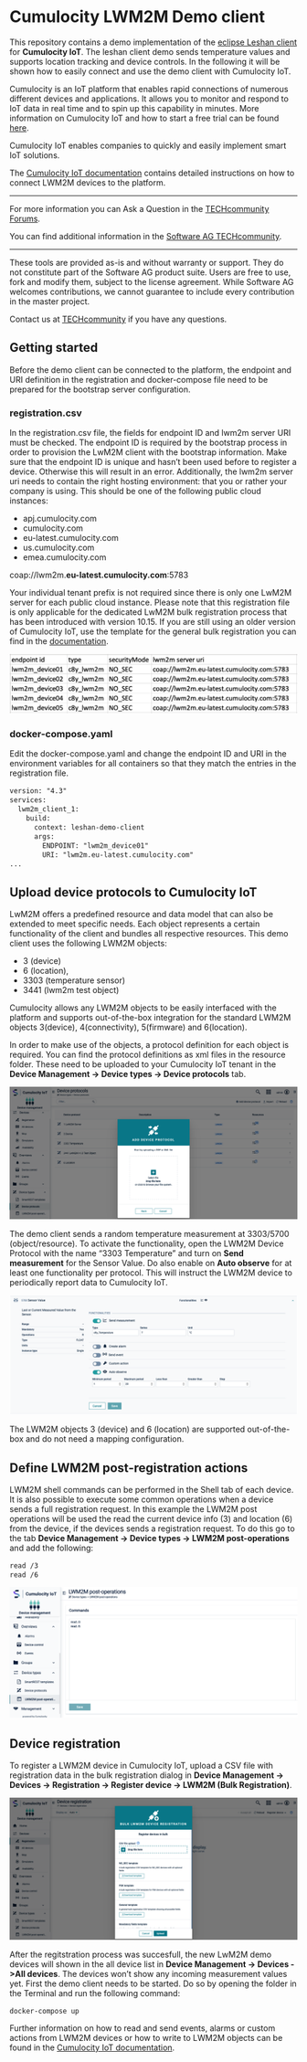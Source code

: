 # Cumulocity LWM2M Demo client
This repository contains a demo implementation of the [eclipse Leshan client](https://github.com/eclipse/leshan) for **Cumulocity IoT**. The leshan client demo sends temperature values and supports location tracking and device controls. In the following it will be shown how to easily connect and use the demo client with Cumulocity IoT.

Cumulocity is an IoT platform that enables rapid connections of numerous different devices and applications. It allows you to monitor and respond to IoT data in real time and to spin up this capability in minutes. More information on Cumulocity IoT and how to start a free trial can be found [here](https://www.softwareag.cloud/site/product/cumulocity-iot.html#/).

Cumulocity IoT enables companies to quickly and easily implement smart IoT solutions.

The [Cumulocity IoT documentation](https://cumulocity.com/guides/protocol-integration/lwm2m/) contains detailed instructions on how to connect LWM2M devices to the platform.
______________________


For more information you can Ask a Question in the [TECHcommunity Forums](http://tech.forums.softwareag.com/techjforum/forums/list.page?product=webmethods-io-b2b).

You can find additional information in the [Software AG TECHcommunity](http://techcommunity.softwareag.com/home/-/product/name/webmethods-io-b2b).


______________________

These tools are provided as-is and without warranty or support. They do not constitute part of the Software AG product suite. Users are free to use, fork and modify them, subject to the license agreement. While Software AG welcomes contributions, we cannot guarantee to include every contribution in the master project.

Contact us at [TECHcommunity](mailto:technologycommunity@softwareag.com?subject=Github/SoftwareAG) if you have any questions.

## Getting started

Before the demo client can be connected to the platform, the endpoint and URI definition in the registration and docker-compose file need to be prepared for the bootstrap server configuration.

### registration.csv

In the registration.csv file, the fields for endpoint ID and lwm2m server URI must be checked. The endpoint ID is required by the bootstrap process in order to provision the LwM2M client with the bootstrap information. Make sure that the endpoint ID is unique and hasn’t been used before to register a device. Otherwise this will result in an error. Additionally, the lwm2m server uri needs to contain the right hosting environment: that you or rather your company is using. This should be one of the following public cloud instances: 
  - apj.cumulocity.com
  - cumulocity.com
  - eu-latest.cumulocity.com
  -	us.cumulocity.com
  -	emea.cumulocity.com

coap://lwm2m.**eu-latest.cumulocity.com**:5783

Your individual tenant prefix is not required since there is only one LwM2M server for each public cloud instance. 
Please note that this registration file is only applicable for the dedicated LwM2M bulk registration process that has been introduced with version 10.15. If you are still using an older version of Cumulocity IoT, use the template for the general bulk registration you can find in the [documentation](https://cumulocity.com/guides/10.14.0/users-guide/device-management/#creds-upload).


![Registration](./img/registration.PNG)


### docker-compose.yaml

Edit the docker-compose.yaml and change the endpoint ID and URI in the environment variables for all containers so that they match the entries in the registration file.

```
version: "4.3"
services:
  lwm2m_client_1:
    build:
      context: leshan-demo-client
      args:
        ENDPOINT: "lwm2m_device01" 
        URI: "lwm2m.eu-latest.cumulocity.com"
...
```

## Upload device protocols to Cumulocity IoT

LwM2M offers a predefined resource and data model that can also be extended to meet specific needs. Each object represents a certain functionality of the client and bundles all respective resources. This demo client uses the following LWM2M objects: 
  - 3 (device) 
  - 6 (location), 
  - 3303 (temperature sensor) 
  - 3441 (lwm2m test object)

Cumulocity allows any LWM2M objects to be easily interfaced with the platform and supports out-of-the-box integration for the standard LWM2M objects 3(device), 4(connectivity), 5(firmware) and 6(location).

In order to make use of the objects, a protocol definition for each object is required. You can find the protocol definitions as xml files in the resource folder. These need to be uploaded to your Cumulocity IoT tenant in the **Device Management -> Device types -> Device protocols** tab.

![Device protocols](./img/device_protocols.PNG)

The demo client sends a random temperature measurement at 3303/5700 (object/resource). To activate the functionality, open the LWM2M Device Protocol with the name “3303 Temperature” and turn on **Send measurement** for the Sensor Value. Do also enable on **Auto observe** for at least one functionality per protocol. This will instruct the LWM2M device to periodically report data to Cumulocity IoT.

![Send measurements](./img/send_measurement.PNG)

The LWM2M objects 3 (device) and 6 (location) are supported out-of-the-box and do not need a mapping configuration.

## Define LWM2M post-registration actions
LWM2M shell commands can be performed in the Shell tab of each device. It is also possible to execute some common operations when a device sends a full registration request.
In this example the LWM2M post operations will be used the read the current device info (3) and location (6) from the device, if the devices sends a registration request.
To do this go to the tab **Device Management -> Device types -> LWM2M post-operations** and add the following:
 ```
read /3
read /6
 ```
![Post-operations](./img/post_operations.PNG)

## Device registration

To register a LWM2M device in Cumulocity IoT, upload a CSV file with registration data in the bulk registration dialog in **Device Management -> Devices -> Registration -> Register device -> LWM2M (Bulk Registration)**.

![Bulk registration](./img/bulk_registration.PNG)

After the regitstration process was succesfull, the new LwM2M demo devices will shown in the all device list in **Device Management -> Devices ->All devices**. 
The devices won’t show any incoming measurement values yet. First the demo client needs to be started. Do so by opening the folder in the Terminal and run the following command:

```
docker-compose up
```

Further information on how to read and send events, alarms or custom actions from LWM2M devices or how to write to LWM2M objects can be found in the [Cumulocity IoT documentation](https://cumulocity.com/guides/protocol-integration/lwm2m/).  
